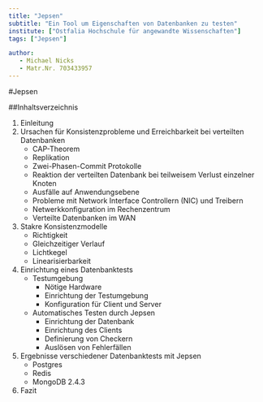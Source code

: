 ```yaml
---
title: "Jepsen"
subtitle: "Ein Tool um Eigenschaften von Datenbanken zu testen"
institute: ["Ostfalia Hochschule für angewandte Wissenschaften"]
tags: ["Jepsen"]

author:
   - Michael Nicks  
   - Matr.Nr. 703433957
---
```

#Jepsen

##Inhaltsverzeichnis
1. Einleitung
2. Ursachen für Konsistenzprobleme und Erreichbarkeit bei verteilten Datenbanken
   * CAP-Theorem
   * Replikation
   * Zwei-Phasen-Commit Protokolle 
   * Reaktion der verteilten Datenbank bei teilweisem Verlust einzelner Knoten
   * Ausfälle auf Anwendungsebene
   * Probleme mit Network Interface Controllern (NIC) und Treibern
   * Netwerkkonfiguration im Rechenzentrum
   * Verteilte Datenbanken im WAN
3. Stakre Konsistenzmodelle 
   * Richtigkeit
   * Gleichzeitiger Verlauf
   * Lichtkegel
   * Linearisierbarkeit
4. Einrichtung eines Datenbanktests
   * Testumgebung
     * Nötige Hardware
     * Einrichtung der Testumgebung
     * Konfiguration für Client und Server
   * Automatisches Testen durch Jepsen 
     * Einrichtung der Datenbank
     * Einrichtung des Clients
     * Definierung von Checkern
     * Auslösen von Fehlerfällen
5. Ergebnisse verschiedener Datenbanktests mit Jepsen
   * Postgres
   * Redis
   * MongoDB 2.4.3
6. Fazit
